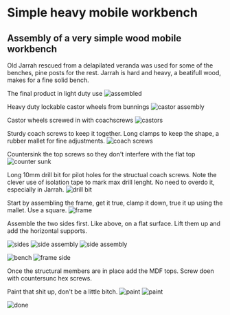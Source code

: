 # Simple heavy mobile workbench
## Assembly of a very simple wood mobile workbench

Old Jarrah rescued from a delapilated veranda was used for some of the benches, pine posts for the rest.
Jarrah is hard and heavy, a beatifull wood, makes for a fine solid bench.

The final product in light duty use
![assembled](construction/assembled3.jpg)  

Heavy duty lockable castor wheels from bunnings
![castor assembly](construction/castor-assembly.jpg)

Castor wheels screwed in with coachscrews
![castors](construction/castors.jpg)

Sturdy coach screws to keep it together. Long clamps to keep the shape, a rubber mallet for fine adjustments.
![coach screws](construction/coach-screws.jpg)

Countersink the top screws so they don't interfere with the flat top
![counter sunk](construction/countersunk.jpg)

Long 10mm drill bit for pilot holes for the structual coach screws. Note the clever use of isolation tape to mark max drill lenght. No need to overdo it, especially in Jarrah.
![drill bit](construction/drillbit.jpg)

Start by assembling the frame, get it true, clamp it down, true it up using the mallet. Use a square.
![frame](construction/frame.jpg)

Assemble the two sides first. Like above, on a flat surface. Lift them up and add the horizontal supports.

![sides](construction/sides.jpg)
![side assembly](construction/side-assembly.jpg)
![side assembly](construction/side-assembly2.jpg)

![bench](construction/bench2.jpg)
![frame side](construction/frame-side.jpg)

Once the structural members are in place add the MDF tops.
Screw doen with countersunc hex screws.

Paint that shit up, don't be a little bitch.
![paint](construction/paint1.jpg)
![paint](construction/paint2.jpg)

![done](construction/done.jpg)

